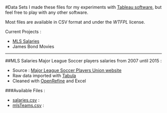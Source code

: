 #Data Sets
I made these files for my experiments with [Tableau software](http://www.tableau.com/), but feel free to play with any other software. 

Most files are available in CSV format and under the _WTFPL_ license.

Current Projects :
+ [MLS Salaries](https://github.com/alexmille/DataSets/tree/master/MLS-Salaries)
+ James Bond Movies

_______

##MLS Salaries
Major League Soccer players salaries from 2007 until 2015 :
+ Source : [Major League Soccer Players Union website](https://www.mlsplayers.org/salary_info.html)
+ Raw data imported with [Tabula](http://tabula.technology/) 
+ Cleaned with [OpenRefine](http://openrefine.org/) and Excel

###Available Files :
+ [salaries.csv](https://github.com/alexmille/DataSets/blob/master/MLS-Salaries/salaries.csv) : 
+ [mlsTeams.csv](https://github.com/alexmille/DataSets/blob/master/MLS-Salaries/mlsTeams.csv) : 






